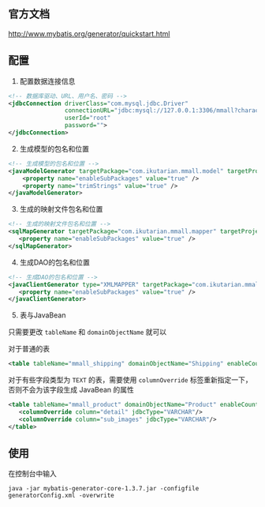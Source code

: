 ## 官方文档

http://www.mybatis.org/generator/quickstart.html

## 配置

1. 配置数据连接信息

```xml
<!-- 数据库驱动、URL、用户名、密码 -->
<jdbcConnection driverClass="com.mysql.jdbc.Driver"
                connectionURL="jdbc:mysql://127.0.0.1:3306/mmall?characterEncoding=utf-8"
                userId="root"
                password="">
</jdbcConnection>
```

2. 生成模型的包名和位置

```xml
<!-- 生成模型的包名和位置 -->
<javaModelGenerator targetPackage="com.ikutarian.mmall.model" targetProject="src">
    <property name="enableSubPackages" value="true" />
    <property name="trimStrings" value="true" />
</javaModelGenerator>
```

3. 生成的映射文件包名和位置

```xml
<!-- 生成的映射文件包名和位置 -->
<sqlMapGenerator targetPackage="com.ikutarian.mmall.mapper" targetProject="src">
   <property name="enableSubPackages" value="true" />
</sqlMapGenerator>
```

4. 生成DAO的包名和位置

```xml
<!-- 生成DAO的包名和位置 -->
<javaClientGenerator type="XMLMAPPER" targetPackage="com.ikutarian.mmall.dao"  targetProject="src">
   <property name="enableSubPackages" value="true" />
</javaClientGenerator>
```

5. 表与JavaBean

只需要更改 `tableName` 和 `domainObjectName` 就可以

对于普通的表

```xml
<table tableName="mmall_shipping" domainObjectName="Shipping" enableCountByExample="false" enableUpdateByExample="false" enableDeleteByExample="false" enableSelectByExample="false" selectByExampleQueryId="false" />
```

对于有些字段类型为 `TEXT` 的表，需要使用 `columnOverride` 标签重新指定一下，否则不会为该字段生成 JavaBean 的属性

```xml
<table tableName="mmall_product" domainObjectName="Product" enableCountByExample="false" enableUpdateByExample="false" enableDeleteByExample="false" enableSelectByExample="false" selectByExampleQueryId="false" >
   <columnOverride column="detail" jdbcType="VARCHAR"/>
   <columnOverride column="sub_images" jdbcType="VARCHAR"/>
</table>
```

## 使用

在控制台中输入

```
java -jar mybatis-generator-core-1.3.7.jar -configfile generatorConfig.xml -overwrite
```